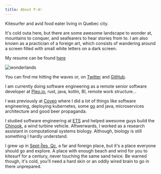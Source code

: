 ```yaml
---
title: About P-A!
---
```


Kitesurfer and avid food eater living in Quebec city. 

It's cold outa here, but there are some awesome landscape to wonder at, mountains
to conquer, and seafearers to hear stories from to. I am also known as a 
practician of a foreign art, which consists of wandering around a screen filled with 
small white letters on a dark screen.

My resume can be found [here][resume]

![wonderlands](/images/about/me.jpg)

You can find me hitting the waves or, on [Twitter] and [GitHub].

I am currently doing software engineering as a remote senior software developer at [Pleo.io], rust, java, kotlin, BI, remote work structure...

I was previously at [Coveo] where I did a lot of things like software engineering, deploying kubernetes, some [go] and java, microservices architecture and good beer propaganda.

I studied software engineering at [ETS] and helped awesome guys build the
[Chinook], a wind turbine vehicle. Aftwerwards, I worked as a research assistant in
computational systems biology. Although, biology is still something I hardly
understand.

I grew up in [Sept-Îles, Qc], a far and foreign place, but it's a place
everyone should go and explore. A place with enough beach and wind for you
to kitesurf for a century, never touching the same sand twice. Be warned though,
it's cold, you'll need a hard skin or an oddly wired brain to go in there unprepared.

[resume]: /resume.pdf
[twitter]: https://twitter.com/pastjean
[github]: https://github.com/pastjean
[coveo]: http://coveo.com
[go]: https://golang.org
[Chinook]: http://www.chinookets.com/
[ETS]: https://etsmtl.ca
[Sept-Îles, Qc]: https://www.google.com/maps/place/Sept-Iles,+QC,+Canada/@50.2874211,-66.6806364,9z
[Pleo.io]: https://pleo.io
